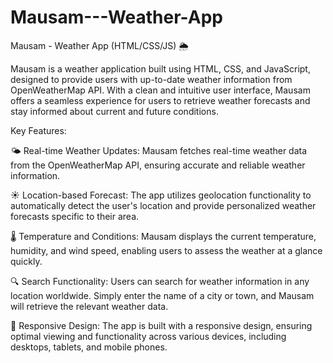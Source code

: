 # Mausam---Weather-App
Mausam - Weather App (HTML/CSS/JS) 🌦️

Mausam is a weather application built using HTML, CSS, and JavaScript, designed to provide users with up-to-date weather information from OpenWeatherMap API. With a clean and intuitive user interface, Mausam offers a seamless experience for users to retrieve weather forecasts and stay informed about current and future conditions.

Key Features:

🌤️ Real-time Weather Updates: Mausam fetches real-time weather data from the OpenWeatherMap API, ensuring accurate and reliable weather information.

☀️ Location-based Forecast: The app utilizes geolocation functionality to automatically detect the user's location and provide personalized weather forecasts specific to their area.

🌡️ Temperature and Conditions: Mausam displays the current temperature, humidity, and wind speed, enabling users to assess the weather at a glance quickly.

🔍 Search Functionality: Users can search for weather information in any location worldwide. Simply enter the name of a city or town, and Mausam will retrieve the relevant weather data.

🎨 Responsive Design: The app is built with a responsive design, ensuring optimal viewing and functionality across various devices, including desktops, tablets, and mobile phones.
